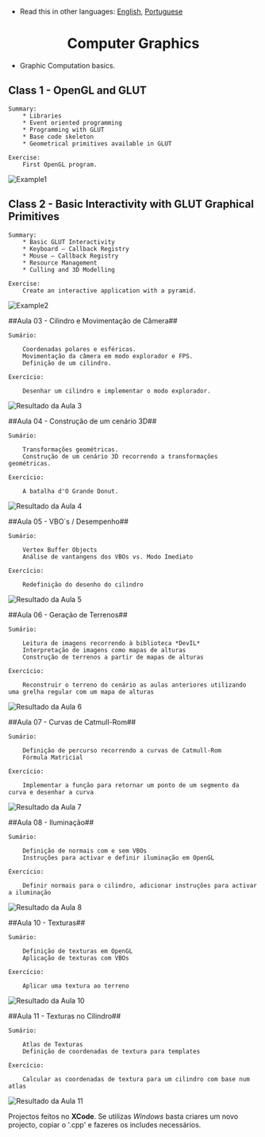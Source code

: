 * Read this in other languages: [English](README.md), [Portuguese](README.pt.md)

<div align="center">
	<h1><strong>Computer Graphics</strong></h1>
</div>

* Graphic Computation basics.

## Class 1 - OpenGL and GLUT

	Summary:
		* Libraries
		* Event oriented programming
		* Programming with GLUT
		* Base code skeleton
		* Geometrical primitives available in GLUT

	Exercise:
		First OpenGL program.
		
![Example1](ProgrammingMesh/CPP/GraphicComputation/class1/example.png)
	

## Class 2 - Basic Interactivity with GLUT Graphical Primitives

	Summary:
		* Basic GLUT Interactivity	
		* Keyboard – Callback Registry
		* Mouse – Callback Registry
		* Resource Management
		* Culling and 3D Modelling

	Exercise:
		Create an interactive application with a pyramid.
		
![Example2](ProgrammingMesh/CPP/GraphicComputation/class2/example.png)

##Aula 03 - Cilindro e Movimentação de Câmera##

	Sumário:

		Coordenadas polares e esféricas. 
		Movimentação da câmera em modo explorador e FPS. 
		Definição de um cilindro.

	Exercício:

		Desenhar um cilindro e implementar o modo explorador.
		
![Resultado da Aula 3](https://github.com/HelderGoncalves92/CG-Aulas/blob/master/CG-Aula03/Resultado/Aula3_2.png?raw=true "Resultado da Aula 3")

##Aula 04 - Construção de um cenário 3D##

	Sumário:

		Transformações geométricas.
		Construção de um cenário 3D recorrendo a transformações geométricas.

	Exercício:

		A batalha d'O Grande Donut.
		
![Resultado da Aula 4](https://github.com/HelderGoncalves92/CG-Aulas/blob/master/CG-Aula04/Resultado/Aula4_5.png?raw=true "Resultado da Aula 4")

##Aula 05 - VBO´s / Desempenho##

	Sumário:

		Vertex Buffer Objects
		Análise de vantangens dos VBOs vs. Modo Imediato

	Exercício:

		Redefinição do desenho do cilindro

![Resultado da Aula 5](https://github.com/HelderGoncalves92/CG-Aulas/blob/master/CG-Aula05/Resultado/Aula5_1.png?raw=true "Resultado da Aula 5")

##Aula 06 - Geração de Terrenos##

	Sumário:

		Leitura de imagens recorrendo à biblioteca *DevIL*
		Interpretação de imagens como mapas de alturas
		Construção de terrenos a partir de mapas de alturas

	Exercício:

		Reconstruir o terreno do cenário as aulas anteriores utilizando uma grelha regular com um mapa de alturas


![Resultado da Aula 6](https://github.com/HelderGoncalves92/CG-Aulas/blob/master/CG-Aula06/Resultado/Aula6_3.png?raw=true "Resultado da Aula 6")

##Aula 07 - Curvas de Catmull-Rom##

	Sumário:

		Definição de percurso recorrendo a curvas de Catmull-Rom
		Fórmula Matricial

	Exercício:

		Implementar a função para retornar um ponto de um segmento da curva e desenhar a curva

![Resultado da Aula 7](https://github.com/HelderGoncalves92/CG-Aulas/blob/master/CG-Aula07/Resultado/Aula7_1.png?raw=true "Resultado da Aula 7")

##Aula 08 - Iluminação##

	Sumário:

		Definição de normais com e sem VBOs
		Instruções para activar e definir iluminação em OpenGL

	Exercício:

		Definir normais para o cilindro, adicionar instruções para activar a iluminação

![Resultado da Aula 8](https://github.com/HelderGoncalves92/CG-Aulas/blob/master/CG-Aula08/Resultado/Aula8_1.png?raw=true "Resultado da Aula 8")

##Aula 10 - Texturas##

	Sumário:

		Definição de texturas em OpenGL
		Aplicação de texturas com VBOs

	Exercício:

		Aplicar uma textura ao terreno

![Resultado da Aula 10](https://github.com/HelderGoncalves92/CG-Aulas/blob/master/CG-Aula10/Resultado/Aula10_2.png?raw=true "Resultado da Aula 10")

##Aula 11 - Texturas no Cilindro##

	Sumário:

		Atlas de Texturas
		Definição de coordenadas de textura para templates

	Exercício:

		Calcular as coordenadas de textura para um cilindro com base num atlas

![Resultado da Aula 11](https://github.com/HelderGoncalves92/CG-Aulas/blob/master/CG-Aula11/Resultado/Aula11_1.png?raw=true "Resultado da Aula 11")


Projectos feitos no **XCode**. Se utilizas *Windows* basta criares um novo projecto, copiar o '.cpp' e fazeres os includes necessários.

